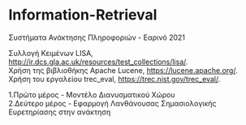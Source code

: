 # Information-Retrieval
Συστήματα Ανάκτησης Πληροφοριών - Εαρινό 2021


Συλλογή Κειμένων LISA, http://ir.dcs.gla.ac.uk/resources/test_collections/lisa/. <br />
Χρήση της βιβλιοθήκης Apache Lucene, https://lucene.apache.org/. <br />
Χρήση του εργαλείου trec_eval, https://trec.nist.gov/trec_eval/. <br />

1.Πρώτο μέρος - Μοντέλο Διανυσματικού Χώρου <br />
2.Δεύτερο μέρος - Εφαρμογή Λανθάνουσας Σημασιολογικής Ευρετηρίασης στην ανάκτηση


